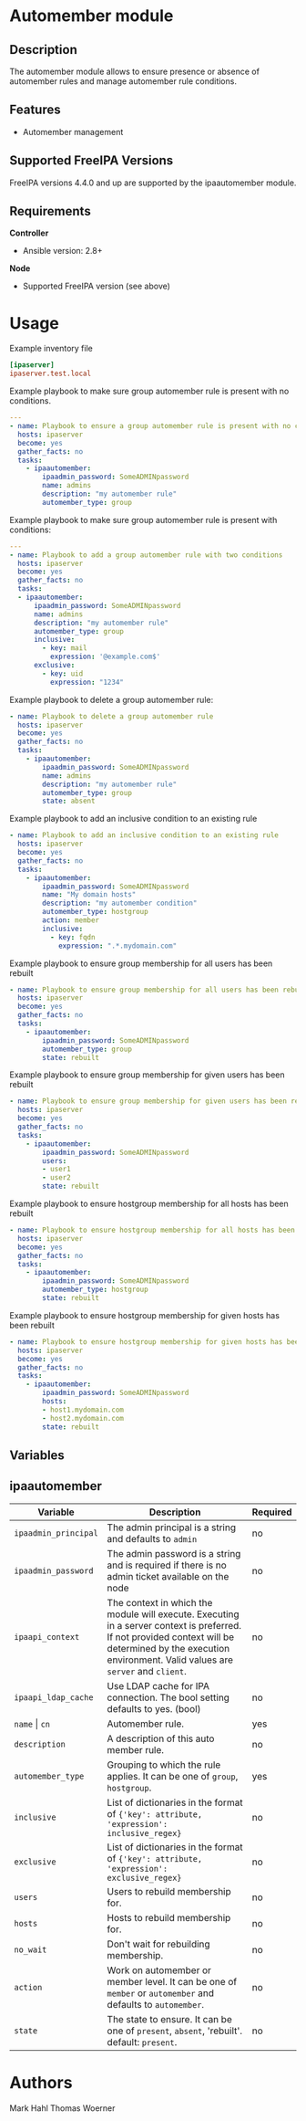 Automember module
===========

Description
-----------

The automember module allows to ensure presence or absence of automember rules and manage automember rule conditions.

Features
--------

* Automember management


Supported FreeIPA Versions
--------------------------

FreeIPA versions 4.4.0 and up are supported by the ipaautomember module.


Requirements
------------

**Controller**
* Ansible version: 2.8+

**Node**
* Supported FreeIPA version (see above)


Usage
=====

Example inventory file

```ini
[ipaserver]
ipaserver.test.local
```

Example playbook to make sure group automember rule is present with no conditions.

```yaml
---
- name: Playbook to ensure a group automember rule is present with no conditions
  hosts: ipaserver
  become: yes
  gather_facts: no
  tasks:
    - ipaautomember:
        ipaadmin_password: SomeADMINpassword
        name: admins
        description: "my automember rule"
        automember_type: group
```

Example playbook to make sure group automember rule is present with conditions:

```yaml
---
- name: Playbook to add a group automember rule with two conditions
  hosts: ipaserver
  become: yes
  gather_facts: no
  tasks:
  - ipaautomember:
      ipaadmin_password: SomeADMINpassword
      name: admins
      description: "my automember rule"
      automember_type: group
      inclusive:
        - key: mail
          expression: '@example.com$'
      exclusive:
        - key: uid
          expression: "1234"
```

Example playbook to delete a group automember rule:

```yaml
- name: Playbook to delete a group automember rule
  hosts: ipaserver
  become: yes
  gather_facts: no
  tasks:
    - ipaautomember:
        ipaadmin_password: SomeADMINpassword
        name: admins
        description: "my automember rule"
        automember_type: group
        state: absent
```

Example playbook to add an inclusive condition to an existing rule

```yaml
- name: Playbook to add an inclusive condition to an existing rule
  hosts: ipaserver
  become: yes
  gather_facts: no
  tasks:
    - ipaautomember:
        ipaadmin_password: SomeADMINpassword
        name: "My domain hosts"
        description: "my automember condition"
        automember_type: hostgroup
        action: member
        inclusive:
          - key: fqdn
            expression: ".*.mydomain.com"
```

Example playbook to ensure group membership for all users has been rebuilt

```yaml
- name: Playbook to ensure group membership for all users has been rebuilt
  hosts: ipaserver
  become: yes
  gather_facts: no
  tasks:
    - ipaautomember:
        ipaadmin_password: SomeADMINpassword
        automember_type: group
        state: rebuilt
```

Example playbook to ensure group membership for given users has been rebuilt


```yaml
- name: Playbook to ensure group membership for given users has been rebuilt
  hosts: ipaserver
  become: yes
  gather_facts: no
  tasks:
    - ipaautomember:
        ipaadmin_password: SomeADMINpassword
        users:
        - user1
        - user2
        state: rebuilt
```

Example playbook to ensure hostgroup membership for all hosts has been rebuilt

```yaml
- name: Playbook to ensure hostgroup membership for all hosts has been rebuilt
  hosts: ipaserver
  become: yes
  gather_facts: no
  tasks:
    - ipaautomember:
        ipaadmin_password: SomeADMINpassword
        automember_type: hostgroup
        state: rebuilt
```

Example playbook to ensure hostgroup membership for given hosts has been rebuilt

```yaml
- name: Playbook to ensure hostgroup membership for given hosts has been rebuilt
  hosts: ipaserver
  become: yes
  gather_facts: no
  tasks:
    - ipaautomember:
        ipaadmin_password: SomeADMINpassword
        hosts:
        - host1.mydomain.com
        - host2.mydomain.com
        state: rebuilt
```


Variables
---------

ipaautomember
-------

Variable | Description | Required
-------- | ----------- | --------
`ipaadmin_principal` | The admin principal is a string and defaults to `admin` | no
`ipaadmin_password` | The admin password is a string and is required if there is no admin ticket available on the node | no
`ipaapi_context` | The context in which the module will execute. Executing in a server context is preferred. If not provided context will be determined by the execution environment. Valid values are `server` and `client`. | no
`ipaapi_ldap_cache` | Use LDAP cache for IPA connection. The bool setting defaults to yes. (bool) | no
`name` \| `cn` | Automember rule. | yes
`description` | A description of this auto member rule. | no
`automember_type` | Grouping to which the rule applies. It can be one of `group`, `hostgroup`. | yes
`inclusive` | List of dictionaries in the format of `{'key': attribute, 'expression': inclusive_regex}` | no
`exclusive` | List of dictionaries in the format of `{'key': attribute, 'expression': exclusive_regex}` | no
`users` | Users to rebuild membership for. | no
`hosts` | Hosts to rebuild membership for. | no
`no_wait` | Don't wait for rebuilding membership. | no
`action` | Work on automember or member level. It can be one of `member` or `automember` and defaults to `automember`. | no
`state` | The state to ensure. It can be one of `present`, `absent`, 'rebuilt'. default: `present`. | no


Authors
=======

Mark Hahl
Thomas Woerner
